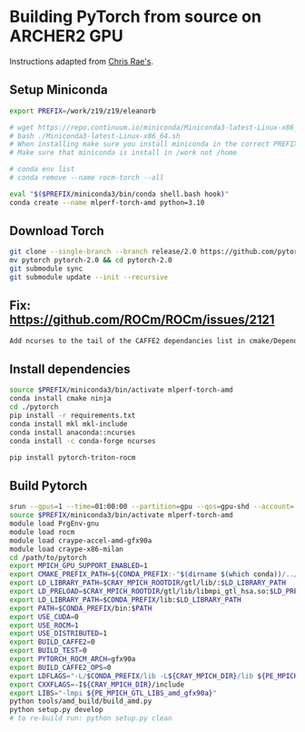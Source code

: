 # Building PyTorch from source on ARCHER2 GPU

Instructions adapted from [Chris Rae's](https://github.com/EPCCed/chris-ml-intern/blob/main/HOW_TO/build_torch/archer2.md). 

## Setup Miniconda

```bash
export PREFIX=/work/z19/z19/eleanorb

# wget https://repo.continuum.io/miniconda/Miniconda3-latest-Linux-x86_64.sh
# bash ./Miniconda3-latest-Linux-x86_64.sh
# When installing make sure you install miniconda in the correct PREFIX
# Make sure that miniconda is install in /work not /home

# conda env list 
# conda remove --name rocm-torch --all

eval "$($PREFIX/miniconda3/bin/conda shell.bash hook)"
conda create --name mlperf-torch-amd python=3.10
```

## Download Torch

```bash
git clone --single-branch --branch release/2.0 https://github.com/pytorch/pytorch.git
mv pytorch pytorch-2.0 && cd pytorch-2.0 
git submodule sync
git submodule update --init --recursive
```

## Fix: https://github.com/ROCm/ROCm/issues/2121

```bash 
Add ncurses to the tail of the CAFFE2 dependancies list in cmake/Dependancies.cmake. 
```


## Install dependencies

```bash
source $PREFIX/miniconda3/bin/activate mlperf-torch-amd
conda install cmake ninja
cd ./pytorch
pip install -r requirements.txt
conda install mkl mkl-include
conda install anaconda::ncurses
conda install -c conda-forge ncurses

pip install pytorch-triton-rocm
```

## Build Pytorch

```bash
srun --gpus=1 --time=01:00:00 --partition=gpu --qos=gpu-shd --account=[CODE] --pty /bin/bash
source $PREFIX/miniconda3/bin/activate mlperf-torch-amd
module load PrgEnv-gnu
module load rocm
module load craype-accel-amd-gfx90a
module load craype-x86-milan
cd /path/to/pytorch
export MPICH_GPU_SUPPORT_ENABLED=1
export CMAKE_PREFIX_PATH=${CONDA_PREFIX:-"$(dirname $(which conda))/../"}
export LD_LIBRARY_PATH=$CRAY_MPICH_ROOTDIR/gtl/lib/:$LD_LIBRARY_PATH
export LD_PRELOAD=$CRAY_MPICH_ROOTDIR/gtl/lib/libmpi_gtl_hsa.so:$LD_PRELOAD
export LD_LIBRARY_PATH=$CONDA_PREFIX/lib:$LD_LIBRARY_PATH
export PATH=$CONDA_PREFIX/bin:$PATH
export USE_CUDA=0
export USE_ROCM=1
export USE_DISTRIBUTED=1
export BUILD_CAFFE2=0
export BUILD_TEST=0
export PYTORCH_ROCM_ARCH=gfx90a
export BUILD_CAFFE2_OPS=0
export LDFLAGS="-L/$CONDA_PREFIX/lib -L${CRAY_MPICH_DIR}/lib ${PE_MPICH_GTL_DIR_amd_gfx90a}"
export CXXFLAGS=-I${CRAY_MPICH_DIR}/include
export LIBS="-lmpi ${PE_MPICH_GTL_LIBS_amd_gfx90a}"
python tools/amd_build/build_amd.py
python setup.py develop
# to re-build run: python setup.py clean 
```

